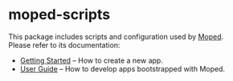 # moped-scripts

This package includes scripts and configuration used by [Moped](https://github.com/mopedjs/moped).<br>
Please refer to its documentation:

* [Getting Started](https://github.com/mopedjs/moped/blob/master/README.md#getting-started) – How to create a new app.
* [User Guide](https://github.com/mopedjs/moped/blob/master/packages/moped-scripts/template/README.md) – How to develop apps bootstrapped with Moped.
